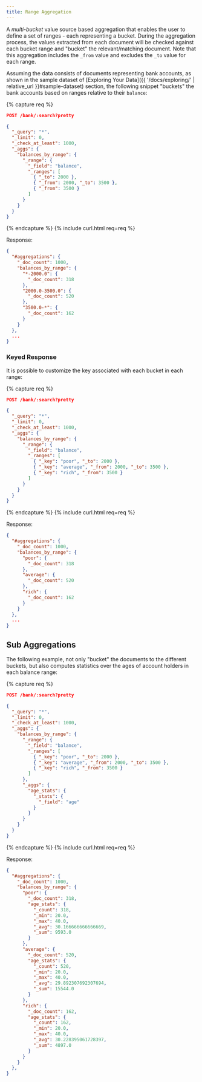 ```yaml
---
title: Range Aggregation
---
```


A _multi-bucket_ value source based aggregation that enables the user to define
a set of ranges - each representing a bucket. During the aggregation process,
the values extracted from each document will be checked against each bucket
range and "bucket" the relevant/matching document. Note that this aggregation
includes the `_from` value and excludes the `_to` value for each range.

Assuming the data consists of documents representing bank accounts, as shown in
the sample dataset of [Exploring Your Data]({{ '/docs/exploring/' | relative_url }}#sample-dataset)
section, the following snippet "buckets" the bank accounts based on ranges
relative to their `balance`:

{% capture req %}

```json
POST /bank/:search?pretty

{
  "_query": "*",
  "_limit": 0,
  "_check_at_least": 1000,
  "_aggs": {
    "balances_by_range": {
      "_range": {
        "_field": "balance",
        "_ranges": [
          { "_to": 2000 },
          { "_from": 2000, "_to": 3500 },
          { "_from": 3500 }
        ]
      }
    }
  }
}
```
{% endcapture %}
{% include curl.html req=req %}

Response:

```json
{
  "#aggregations": {
    "_doc_count": 1000,
    "balances_by_range": {
      "*-2000.0": {
        "_doc_count": 318
      },
      "2000.0-3500.0": {
        "_doc_count": 520
      },
      "3500.0-*": {
        "_doc_count": 162
      }
    }
  },
  ...
}
```


### Keyed Response

It is possible to customize the key associated with each bucket in each range:

{% capture req %}

```json
POST /bank/:search?pretty

{
  "_query": "*",
  "_limit": 0,
  "_check_at_least": 1000,
  "_aggs": {
    "balances_by_range": {
      "_range": {
        "_field": "balance",
        "_ranges": [
          { "_key": "poor", "_to": 2000 },
          { "_key": "average", "_from": 2000, "_to": 3500 },
          { "_key": "rich", "_from": 3500 }
        ]
      }
    }
  }
}
```
{% endcapture %}
{% include curl.html req=req %}

Response:

```json
{
  "#aggregations": {
    "_doc_count": 1000,
    "balances_by_range": {
      "poor": {
        "_doc_count": 318
      },
      "average": {
        "_doc_count": 520
      },
      "rich": {
        "_doc_count": 162
      }
    }
  },
  ...
}
```


## Sub Aggregations

The following example, not only "bucket" the documents to the different buckets,
but also computes statistics over the ages of account holders in each balance
range:

{% capture req %}

```json
POST /bank/:search?pretty

{
  "_query": "*",
  "_limit": 0,
  "_check_at_least": 1000,
  "_aggs": {
    "balances_by_range": {
      "_range": {
        "_field": "balance",
        "_ranges": [
          { "_key": "poor", "_to": 2000 },
          { "_key": "average", "_from": 2000, "_to": 3500 },
          { "_key": "rich", "_from": 3500 }
        ]
      },
      "_aggs": {
        "age_stats": {
          "_stats": {
            "_field": "age"
          }
        }
      }
    }
  }
}
```
{% endcapture %}
{% include curl.html req=req %}

Response:

```json
{
  "#aggregations": {
    "_doc_count": 1000,
    "balances_by_range": {
      "poor": {
        "_doc_count": 318,
        "age_stats": {
          "_count": 318,
          "_min": 20.0,
          "_max": 40.0,
          "_avg": 30.166666666666669,
          "_sum": 9593.0
        }
      },
      "average": {
        "_doc_count": 520,
        "age_stats": {
          "_count": 520,
          "_min": 20.0,
          "_max": 40.0,
          "_avg": 29.892307692307694,
          "_sum": 15544.0
        }
      },
      "rich": {
        "_doc_count": 162,
        "age_stats": {
          "_count": 162,
          "_min": 20.0,
          "_max": 40.0,
          "_avg": 30.228395061728397,
          "_sum": 4897.0
        }
      }
    }
  },
}
```
